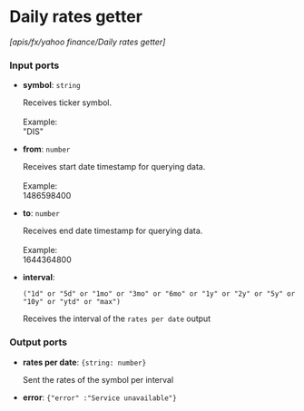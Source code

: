 # Daily rates getter

_[apis/fx/yahoo finance/Daily rates getter]_

### Input ports

* __symbol__: ` string `

    Receives ticker symbol.<br>
    <br>
    Example:<br>
    "DIS"<br>

    
* __from__: ` number `

    Receives start date timestamp for querying data.<br>
    <br>
    Example:<br>
    1486598400<br>


* __to__: ` number `

    Receives end date timestamp for querying data.<br>
    <br>
    Example:<br>
    1644364800<br>


* __interval__: 
    ```
    ("1d" or "5d" or "1mo" or "3mo" or "6mo" or "1y" or "2y" or "5y" or "10y" or "ytd" or "max")
    ```

    Receives the interval of the `rates per date` output  

### Output ports

* __rates per date__: ` {string: number} `

    Sent the rates of the symbol per interval<br>


* __error__: ` {"error" :"Service unavailable"} `